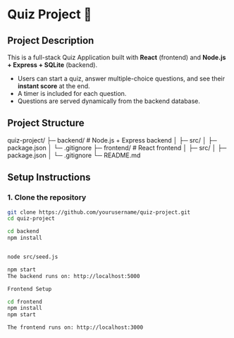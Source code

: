 # Quiz Project 📝

## Project Description
This is a full-stack Quiz Application built with **React** (frontend) and **Node.js + Express + SQLite** (backend).  

- Users can start a quiz, answer multiple-choice questions, and see their **instant score** at the end.  
- A timer is included for each question.    
- Questions are served dynamically from the backend database.  



## Project Structure

quiz-project/
├─ backend/ # Node.js + Express backend
│ ├─ src/
│ ├─ package.json
│ └─ .gitignore
├─ frontend/ # React frontend
│ ├─ src/
│ ├─ package.json
│ └─ .gitignore
└─ README.md



## Setup Instructions

### 1. Clone the repository

```bash
git clone https://github.com/yourusername/quiz-project.git
cd quiz-project

cd backend
npm install


node src/seed.js

npm start
The backend runs on: http://localhost:5000

Frontend Setup

cd frontend
npm install
npm start

The frontend runs on: http://localhost:3000
